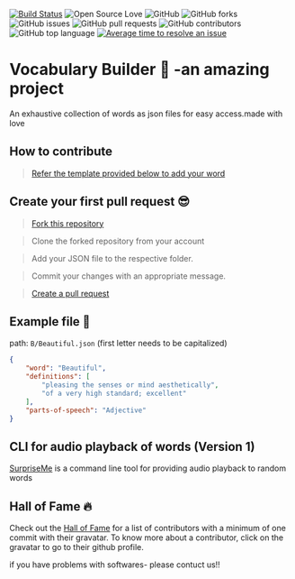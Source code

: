 [![Build Status](https://travis-ci.org/Showndarya/Hacktoberfest.svg?branch=master)](https://travis-ci.org/Showndarya/Hacktoberfest)
![Open Source Love](https://img.shields.io/badge/Open%20Source-%E2%9D%A4-red.svg)
![GitHub](https://img.shields.io/github/license/Showndarya/Hacktoberfest.svg)
![GitHub forks](https://img.shields.io/github/forks/Showndarya/Hacktoberfest.svg)
![GitHub issues](https://img.shields.io/github/issues/Showndarya/Hacktoberfest.svg)
![GitHub pull requests](https://img.shields.io/github/issues-pr/Showndarya/Hacktoberfest.svg)
![GitHub contributors](https://img.shields.io/github/contributors/Showndarya/Hacktoberfest.svg)
![GitHub top language](https://img.shields.io/github/languages/top/Showndarya/Hacktoberfest.svg)
[![Average time to resolve an issue](http://isitmaintained.com/badge/resolution/Showndarya/Hacktoberfest.svg)](http://isitmaintained.com/project/Showndarya/Hacktoberfest "Average time to resolve an issue")

# Vocabulary Builder :book: -an amazing project

An exhaustive collection of words as json files for easy access.made with love


## How to contribute 

> [Refer the template provided below to add your word](https://github.com/Showndarya/Hacktoberfest/blob/master/CONTRIBUTING.md)


## Create your first pull request :sunglasses:

> [Fork this repository](https://help.github.com/articles/fork-a-repo/)

>  Clone the forked repository from your account

> Add your JSON file to the respective folder.

> Commit your changes with an appropriate message.

> [Create a pull request](https://help.github.com/articles/creating-a-pull-request-from-a-fork/)

## Example file 🎃
path: `B/Beautiful.json` (first letter needs to be capitalized)
```json
{
    "word": "Beautiful",
    "definitions": [
        "pleasing the senses or mind aesthetically",
        "of a very high standard; excellent"
    ],
    "parts-of-speech": "Adjective"
}
```

## CLI for audio playback of words (Version 1)

[SurpriseMe](https://github.com/Showndarya/Hacktoberfest/tree/master/Surprise_Me_Text_To_Audio_CLI) is a command line tool for providing audio playback to random words


## Hall of Fame :fire:

Check out the [Hall of Fame](https://showndarya.github.io/Hacktoberfest/Contributors_Page_Source/) for a list of contributors with a minimum of one commit with their gravatar. To know more about a contributor, click on the gravatar to go to their github profile.

if you have problems with softwares- please contuct us!!
